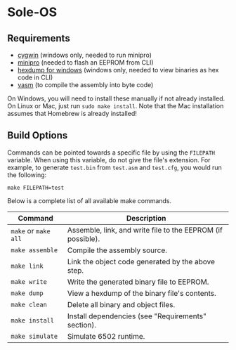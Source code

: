 # Sole-OS

## Requirements
* [cygwin](https://www.cygwin.com/) (windows only, needed to run minipro)
* [minipro](https://gitlab.com/DavidGriffith/minipro/) (needed to flash an EEPROM from CLI)
* [hexdump for windows](https://www.di-mgt.com.au/hexdump-for-windows.html) (windows only, needed to view binaries as hex code in CLI)
* [vasm](http://sun.hasenbraten.de/vasm/) (to compile the assembly into byte code)

On Windows, you will need to install these manually if not already installed.
On Linux or Mac, just run `sudo make install`. Note that the Mac installation assumes that Homebrew is already installed!

## Build Options
Commands can be pointed towards a specific file by using the `FILEPATH` variable.
When using this variable, do not give the file's extension.
For example, to generate `test.bin` from `test.asm` and `test.cfg`, you would run the following:
```
make FILEPATH=test
```
Below is a complete list of all available make commands.

|Command|Description|
|---|---|
|`make` or `make all`|Assemble, link, and write file to the EEPROM (if possible).|
|`make assemble`|Compile the assembly source.|
|`make link`|Link the object code generated by the above step.|
|`make write`|Write the generated binary file to EEPROM.|
|`make dump`|View a hexdump of the binary file's contents.|
|`make clean`|Delete all binary and object files.|
|`make install`|Install dependencies (see "Requirements" section).|
|`make simulate`|Simulate 6502 runtime.|
